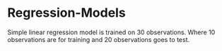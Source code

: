# Regression-Models

Simple linear regression model is trained on 30 observations. Where 10 observations are for training and 20 observations goes to test. 
